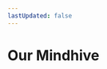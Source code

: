 ```yaml
---
lastUpdated: false
---
```


<script setup>
  import { VPTeamMembers } from 'vitepress/theme'

  const members = [
    {
      avatar: 'https://avatars.githubusercontent.com/u/74470787?v=4',
      name: 'Dave Mount',
      title: 'Nuclear Alchemist',
      links: [
        { icon: 'x', link: 'https://x.com/WeAreZenZen'},
        { icon: 'substack', link: 'https://davemount.substack.com/'},
        { icon: 'linkedin', link: 'https://www.linkedin.com/in/davemount/'},
        { icon: 'github', link: 'https://github.com/blueisgreen'},
      ]
    },
    {
      avatar: 'https://avatars.githubusercontent.com/u/157925230?v=4',
      name: 'Zanzibar',
      title: 'Nuclear Hero',
      links: [
        { icon: 'x', link: 'https://x.com/ZanzibarNuclear'},
        { icon: 'substack', link: 'https://zanzisnuclearstack.substack.com/'},
        { icon: 'github', link: 'https://github.com/ZanzibarNuclear'},
      ]
    },
    ]
</script>
<style>
.libutton {
    display: flex;
    flex-direction: column;
    justify-content: center;
    padding: 7px;
    text-align: center;
    outline: none;
    text-decoration: none !important;
    color: #ffffff !important;
    width: 200px;
    height: 32px;
    border-radius: 16px;
    background-color: #0A66C2;
    font-family: "SF Pro Text", Helvetica, sans-serif;
  }
</style>

# Our Mindhive

<VPTeamMembers size="small" :members="members" />
